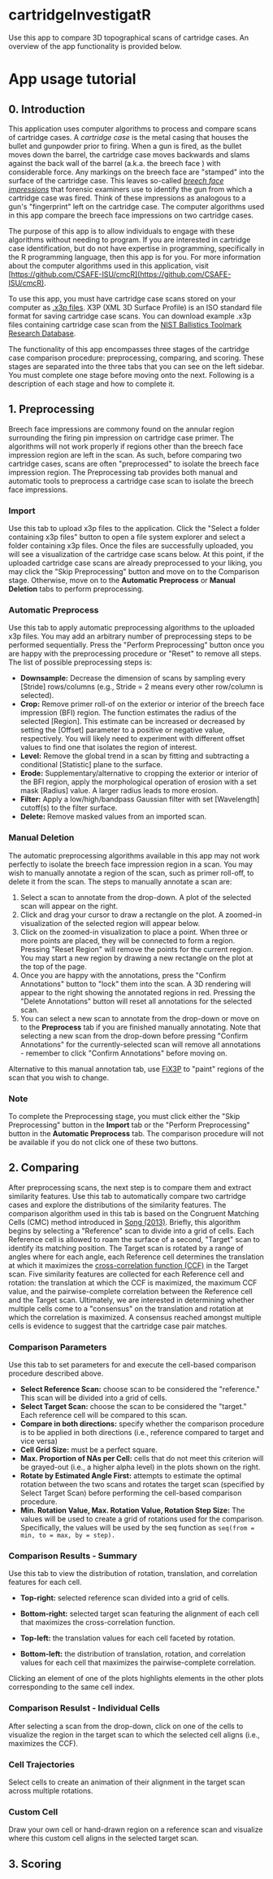 # cartridgeInvestigatR
Use this app to compare 3D topographical scans of cartridge cases.
An overview of the app functionality is provided below.

# App usage tutorial

## 0. Introduction

This application uses computer algorithms to process and compare scans of cartridge cases. 
A *cartridge case* is the metal casing that houses the bullet and gunpowder prior to firing. 
When a gun is fired, as the bullet moves down the barrel, the cartridge case moves backwards and slams against the back wall of the barrel (a.k.a. the breech face ) with considerable force. 
Any markings on the breech face are "stamped" into the surface of the cartridge case. 
This leaves so-called [*breech face impressions*](https://www.firearmsid.com/A_CCIDImpres.htm) that forensic examiners use to identify the gun from which a cartridge case was fired. 
Think of these impressions as analogous to a gun's "fingerprint" left on the cartridge case. 
The computer algorithms used in this app compare the breech face impressions on two cartridge cases.

The purpose of this app is to allow individuals to engage with these algorithms without needing to program. 
If you are interested in cartridge case identification, but do not have expertise in programming, specifically in the R programming language, then this app is for you. For more information about the computer algorithms used in this application, visit [https://github.com/CSAFE-ISU/cmcR](https://github.com/CSAFE-ISU/cmcR).

To use this app, you must have cartridge case scans stored on your computer as [.x3p files](https://tsapps.nist.gov/NRBTD/Home/DataFormat).
X3P (XML 3D Surface Profile) is an ISO standard file format for saving cartridge case scans. You can download example .x3p files containing cartridge case scan from the [NIST Ballistics Toolmark Research Database](https://tsapps.nist.gov/NRBTD/).

The functionality of this app encompasses three stages of the cartridge case comparison procedure: preprocessing, comparing, and scoring. 
These stages are separated into the three tabs that you can see on the left sidebar. You must complete one stage before moving onto the next. 
Following is a description of each stage and how to complete it.

## 1. Preprocessing

Breech face impressions are commony found on the annular region surrounding the firing pin impression on cartridge case primer. 
The algorithms will not work properly if regions other than the breech face impression region are left in the scan. 
As such, before comparing two cartridge cases, scans are often "preprocessed" to isolate the breech face impression region. 
The Preprocessing tab provides both manual and automatic tools to preprocess a cartridge case scan to isolate the breech face impressions.

### Import

Use this tab to upload x3p files to the application. 
Click the "Select a folder containing x3p files" button to open a file system explorer and select a folder containing x3p files. 
Once the files are successfully uploaded, you will see a visualization of the cartridge case scans below. 
At this point, if the uploaded cartridge case scans are already preprocessed to your liking, you may click the "Skip Preprocessing" button and move on to the Comparison stage. 
Otherwise, move on to the **Automatic Preprocess** or **Manual Deletion** tabs to perform preprocessing.

### Automatic Preprocess

Use this tab to apply automatic preprocessing algorithms to the uploaded x3p files. 
You may add an arbitrary number of preprocessing steps to be performed sequentially. 
Press the "Perform Preprocessing" button once you are happy with the preprocessing procedure or "Reset" to remove all steps. 
The list of possible preprocessing steps is:

- **Downsample:** Decrease the dimension of scans by sampling every [Stride] rows/columns (e.g., Stride = 2 means every other row/column is selected).
- **Crop:** Remove primer roll-of on the exterior or interior of the breech face impression (BFI) region. The function estimates the radius of the selected [Region]. This estimate can be increased or decreased by setting the [Offset] parameter to a positive or negative value, respectively. You will likely need to experiment with different offset values to find one that isolates the region of interest.
- **Level:** Remove the global trend in a scan by fitting and subtracting a conditional [Statistic] plane to the surface.
- **Erode:** Supplementary/alternative to cropping the exterior or interior of the BFI region, apply the morphological operation of erosion with a set mask [Radius] value. A larger radius leads to more erosion.
- **Filter:** Apply a low/high/bandpass Gaussian filter with set [Wavelength] cutoff(s) to the filter surface.
- **Delete:** Remove masked values from an imported scan.

### Manual Deletion

The automatic preprocessing algorithms available in this app may not work perfectly to isolate the breech face impression region in a scan.
You may wish to manually annotate a region of the scan, such as primer roll-off, to delete it from the scan.
The steps to manually annotate a scan are:

1. Select a scan to annotate from the drop-down. A plot of the selected scan will appear on the right.
2. Click and drag your cursor to draw a rectangle on the plot. A zoomed-in visualization of the selected region will appear below.
3. Click on the zoomed-in visualization to place a point. When three or more points are placed, they will be connected to form a region. Pressing "Reset Region" will remove the points for the current region. You may start a new region by drawing a new rectangle on the plot at the top of the page.
4. Once you are happy with the annotations, press the "Confirm Annotations" button to "lock" them into the scan. A 3D rendering will appear to the right showing the annotated regions in red. Pressing the "Delete Annotations" button will reset all annotations for the selected scan.
5. You can select a new scan to annotate from the drop-down or move on to the **Preprocess** tab if you are finished manually annotating. Note that selecting a new scan from the drop-down before pressing "Confirm Annotations" for the currently-selected scan will remove all annotations - remember to click "Confirm Annotations" before moving on.

Alternative to this manual annotation tab, use [FiX3P](https://talenfisher.github.io/fix3p/) to "paint" regions of the scan that you wish to change.

### Note

To complete the Preprocessing stage, you must click either the "Skip Preprocessing" button in the **Import** tab or the "Perform Preprocessing" button in the **Automatic Preprocess** tab. 
The comparison procedure will not be available if you do not click one of these two buttons.

## 2. Comparing

After preprocessing scans, the next step is to compare them and extract similarity features. 
Use this tab to automatically compare two cartridge cases and explore the distributions of the similarity features. 
The comparison algorithm used in this tab is based on the Congruent Matching Cells (CMC) method introduced in [Song (2013)](https://www.nist.gov/publications/proposed-nist-ballistics-identification-system-nbis-based-3d-topography-measurements).
Briefly, this algorithm begins by selecting a "Reference" scan to divide into a grid of cells. 
Each Reference cell is allowed to roam the surface of a second, "Target" scan to identify its matching position. 
The Target scan is rotated by a range of angles where for each angle, each Reference cell determines the translation at which it maximizes the [cross-correlation function (CCF)](https://scikit-image.org/docs/stable/auto_examples/registration/plot_register_translation.html) in the Target scan. 
Five similarity features are collected for each Reference cell and rotation: the translation at which the CCF is maximized, the maximum CCF value, and the pairwise-complete correlation between the Reference cell and the Target scan. 
Ultimately, we are interested in determining whether multiple cells come to a "consensus" on the translation and rotation at which the correlation is maximized. 
A consensus reached amongst multiple cells is evidence to suggest that the cartridge case pair matches.

### Comparison Parameters

Use this tab to set parameters for and execute the cell-based comparison procedure described above. 

- **Select Reference Scan:** choose scan to be considered the "reference." This scan will be divided into a grid of cells.
- **Select Target Scan:** choose the scan to be considered the "target." Each reference cell will be compared to this scan.
- **Compare in both directions:** specify whether the comparison procedure is to be applied in both directions (i.e., reference compared to target and vice versa)
- **Cell Grid Size:** must be a perfect square.
- **Max. Proportion of NAs per Cell:** cells that do not meet this criterion will be grayed-out (i.e., a higher alpha level) in the plots shown on the right.
- **Rotate by Estimated Angle First:** attempts to estimate the optimal rotation between the two scans and rotates the target scan (specified by Select Target Scan) before performing the cell-based comparison procedure.
- **Min. Rotation Value, Max. Rotation Value, Rotation Step Size:** The values will be used to create a grid of rotations used for the comparison. Specifically, the values will be used by the seq function as `seq(from = min, to = max, by = step).`

### Comparison Results - Summary

Use this tab to view the distribution of rotation, translation, and correlation features for each cell.

- **Top-right:** selected reference scan divided into a grid of cells.

- **Bottom-right:** selected target scan featuring the alignment of each cell that maximizes the cross-correlation function.

- **Top-left:** the translation values for each cell faceted by rotation.

- **Bottom-left:** the distribution of translation, rotation, and correlation values for each cell that maximizes the pairwise-complete correlation.

Clicking an element of one of the plots highlights elements in the other plots corresponding to the same cell index.

### Comparison Resulst - Individual Cells

After selecting a scan from the drop-down, click on one of the cells to visualize the region in the target scan to which the selected cell aligns (i.e., maximizes the CCF).

### Cell Trajectories

Select cells to create an animation of their alignment in the target scan across multiple rotations.

### Custom Cell

Draw your own cell or hand-drawn region on a reference scan and visualize where this custom cell aligns in the selected target scan.

## 3. Scoring

